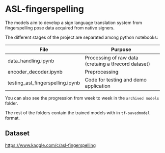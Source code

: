 # ASL-fingerspelling

The models aim to develop a sign language translation system from fingerspelling pose data acquired from native signers.

The different stages of the project are separated among python notebooks:

| File       | Purpose |
|------------|-----|
| data_handling.ipynb       | Processing of raw data (cretaing a tfrecord dataset)  |
| encoder_decoder.ipynb      | Preprocessing | Creating and Training models | Saving  |
| testing_asl_fingerspelling.ipynb        | Code for testing and demo application  |

You can also see the progression from week to week in the `archived models` folder.

The rest of the folders contain the trained models with in `tf-savedmodel` format.


## Dataset

https://www.kaggle.com/c/asl-fingerspelling